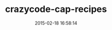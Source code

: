 ---
layout: post
title:  "crazycode-cap-recipes"
repo:   "crazycode/cap-recipes"
date:   2015-02-18 16:58:14
gemurl: http://github.com/crazycode/cap-recipes
---
